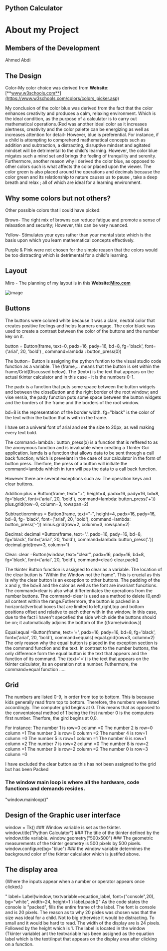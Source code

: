 ## Python Calculator

# About my Project

## Members of the Development
Ahmed Abdi

## The Design
 Color-My color choice was derived from **Website**:[**www.w3schools.com**](https://www.w3schools.com/colors/colors_picker.asp)
 
 My conclusion of the color blue was derived from the fact that the  color enhances creativity and produces a calm, relaxing environment. Which is the ideal condition, as the purpose of a calculator is to carry out mathematical operations.(Red was another ideal color as it increases alertness, creativity and the color palette can be energizing  as well as increases attention for detail- However, blue is preferential. For instance, if a child is attempting to comprehend mathematical concepts such as addition and subtraction, a distracting, disruptive mindset and agitated mindset will be detrimental to the child's learning. However, the color blue migates such a mind set and brings the feeling of tranquility and serenity.  Furthermore, another reason why I derived the color blue, as opposed to other colors such is what affects the color placed upon the viewer. The color green is also placed around the operations and decimals because the color green and its relationship to nature causes us to pause , take a deep breath and relax ; all of which are ideal for a learning environment.




## Why some colors but not others?

Other possible colors that i could have picked:

Brown- The right mix of browns can reduce fatigue and promote a sense of relaxation and security; However, this can be very nuanced.

Yellow- Stimulates your eyes rather than your mental state which is the basis upon which you learn mathematical concepts effectively.

Purple & Pink were not chosen for the simple reason that the colors would be too distracting which is detrimental for a child's learning.

 
## Layout
 Miro - The planning of my layout is in this **Website**:[**Miro.com**](https://miro.com/app/board/uXjVPSxXFYc=/)
 

 
![image](https://user-images.githubusercontent.com/103612434/196822058-1355983e-0165-4d9a-ae00-b6e26177b8fc.png)



## Buttons
The buttons were colored white because it was a clam, neutral color that creates positive feelings and helps learners engage. 
The color black was used to create a contrast between the color of the buttons and the number key on it.
 
 button = Button(frame, text=0, padx=16, pady=16, bd=8, fg='black', font=('arial', 20, 'bold')
, command=lambda : button_press(0))

The button= Button is assigning the python funtion to the visual studio code function as a variable. The (frame,...  means that the button is set within the frame/Grid(Discussed below). The (text=) is the text that appears on the actual tkinter calculator and in this case - it is the numbers 0-1.

The padx is a function that puts some space between the button widgets and between the closeButton and the right border of the root window; and vise versia, the pady function puts some space between the button widgets and the borders of the frame and the borders of the root window.  

bd=8 is the representation of the border width. 
fg="black" is the color of the text within the button that is with in the frame.

I have set a univeral font of arial and set the size to 20px, as well making every text bold. 

The command=lambda : button_press(x) is a function that is reffered to as the anonymous function and is invaluable when creating a Tkinter Gui application.
lamda is a function that allows data to be sent through a call back function; which is prevelant in the case of our calculator in the form of button press. Therfore, the press of a button will initiate the command=lambda whhich in turn will pas the data to a call back function.





However there are several exceptions such as:
The operation keys and clear buttons. 


Addition:plus = Button(frame, text="+", height=4, padx=16, pady=16, bd=8, fg='black', font=('arial', 20, 'bold'), command=lambda: button_press('+'))
plus.grid(row=0, column=3, rowspan=2)


Subtraction:minus = Button(frame, text="-", height=4, padx=16, pady=16, bd=8, fg='black', font=('arial', 20, 'bold'), command=lambda: button_press('-'))
minus.grid(row=2, column=3, rowspan=2)


Decimal: decimal =Button(frame, text='.', padx=16, pady=16, bd=8, fg='black', font=('arial', 20, 'bold'), command=lambda: button_press('.'))
decimal.grid(row=3, column=1)


Clear:
clear =Button(window, text="clear", padx=16, pady=16, bd=8, fg='black', font=('arial', 20, 'bold'), command=clear)
clear.pack()

The tkinter Button function is assigned to clear as a variable.
The location of the clear button is "Within the Window not the frame". This is crucial as this is why the clear button is an exception to other buttons.
The padding of the x and y, the bd=8 and the color as well as the font are invariant funcitions.
The command=clear is also what differientiates the operations from the number buttons.  The command=clear is used as a method to delete (0,end) all
content within the range.Futhermore, the button is packed in a horizontal/vertical boxes that are limited to left,right,top and bottom positions offset and relative to each other with in the window. In this case, due to the fact i haven't specefied the side which side the buttons should be on; it automatically adjoins the bottom of the ((frame/window.)) 


Equal:equal =Button(frame, text='=', padx=16, pady=16, bd=8, fg='black', font=('arial', 20, 'bold'), command=equals)
equal.grid(row=3, column=2)
The only reason why the equal button is placed in the exception section is the command  function and the text.
In contrast to the number buttons, the only difference form the equal button is the text that appears and the function of its command.
The (text='=') is the text that appears on the tkinter calculator, its an operation not a number. Futhermore, the command=equal function 
.....





 ## Grid
 The numbers are listed 0-9, in order from top to bottom. This is because kids generally read from top to bottom. Therefore, the numbers were listed accordingly.
 The computer grid begins at 0. This means that as opposed to the conventoional method of 1 being the first number 0 is the computers first number. Therfore, the gird begins at 0,0. 
 
 For instance:
 The number 1 is row=0 column =0
 The number 2 is row=0 column =1
 The number 3 is row=0 column =2
 The number 4 is row=1 column =0
 The number 5 is row=1 column =1
 The number 6 is row=1 column =2
 The number 7 is row=2 column =0
 The number 8 is row=2 column =1
 The number 9 is row=2 column =2
 The number 0 is row=3 column =0
 
 I have excluded the clear button as this has not been assigned to the grid but has been Packed
 

### The window main loop is where all the hardware, code functions and demands resides.
"window.mainloop()"

## Design of the Graphic user interface
window = Tk() ### Window variable is set as the tkinter.
window.title("Python Calculator") ###  The title of the tkinter  defined by the window.title variable.
window.geometry("500x500")  ### The geometric measurements of the tkinter geometry is 500 pixels by 500 pixels.
window.configure(bg="blue") ### the window variable determines the background color of the tkinter calculator which is justifed above.


## The display area
(Where the inputs appear when a number or operator appears once clicked.)

" label= Label(window, textvariable=equation_label, font=("console",20), bg="white", width=24, height=1 )
label.pack()"
 As the code states the console is "packed", fills the entire frame of the label. The font is console and is 20 pixels.
 The reason as to why 20 pixles was chosen was that the size was ideal for a child. Not to big otherwise it would be distracting. To small and it would be hard to read. The width of the display are is 24 pixels. Followed by the height which is 1. The label is located in the window (Tkinter variable) ant the textvariable has been assigned as the equation label which is the text/input that appears on the display area after clicking on a function.






